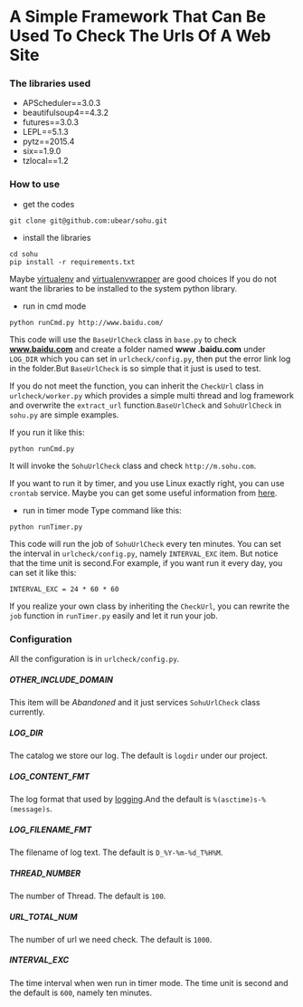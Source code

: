 # A Simple Framework That Can Be Used To Check The Urls Of A Web Site

### The libraries used
>
- APScheduler==3.0.3
- beautifulsoup4==4.3.2
- futures==3.0.3
- LEPL==5.1.3
- pytz==2015.4
- six==1.9.0
- tzlocal==1.2

### How to use
- get the codes
``` 
git clone git@github.com:ubear/sohu.git
```
- install the libraries
```
cd sohu
pip install -r requirements.txt
```
Maybe [virtualenv](https://virtualenv.pypa.io/en/latest/) and [virtualenvwrapper](https://virtualenvwrapper.readthedocs.org/en/latest/) are good choices If you do not want the libraries to be installed to the system python library.
- run in cmd mode
```
python runCmd.py http://www.baidu.com/
```
This code will use the `BaseUrlCheck` class in `base.py` to check **www.baidu.com** and create a folder named **www
.baidu.com** under `LOG_DIR` which you can set in `urlcheck/config.py`, then put the error link log in the folder.But
 `BaseUrlCheck` is so simple that it just is used to test. 

If you do not meet the function, you can inherit the `CheckUrl` class in `urlcheck/worker.py` which provides a simple multi thread and log framework and overwrite the `extract_url` function.`BaseUrlCheck` and `SohuUrlCheck` in `sohu.py` are simple examples.

If you run it like this:
```
python runCmd.py
```
It will invoke the `SohuUrlCheck` class and check `http://m.sohu.com`.

If you want to run it by timer, and you use Linux exactly right, you can use `crontab` service. Maybe you can get some useful information from [here](http://www.adminschoice.com/crontab-quick-reference).

- run in timer mode
Type command like this:
```
python runTimer.py
```

This code will run the job of `SohuUrlCheck` every ten minutes. You can set the interval in `urlcheck/config.py`, namely  `INTERVAL_EXC` item. But notice that the time unit is second.For example, if you want run it every day, you can set it like this:
```
INTERVAL_EXC = 24 * 60 * 60
```

If you realize your own class by inheriting the `CheckUrl`, you can rewrite the `job` function in `runTimer.py` easily and let it run your job.

### Configuration
All the configuration is in `urlcheck/config.py`.

##### OTHER_INCLUDE_DOMAIN
This item will be *Abandoned* and it just services `SohuUrlCheck` class currently.

##### LOG_DIR
The catalog we store our log. The default is `logdir` under our project.

##### LOG_CONTENT_FMT
The log format that used by [logging](https://docs.python.org/2/library/logging.html).And the default is `%(asctime)s-%(message)s`.

##### LOG_FILENAME_FMT
The filename of log text. The default is `D_%Y-%m-%d_T%H%M`.

##### THREAD_NUMBER
The number of Thread. The default is `100`.

##### URL_TOTAL_NUM
The number of url we need check. The default is `1000`.

##### INTERVAL_EXC
The time interval when wen run in timer mode. The time unit is second and the default is `600`, namely ten minutes.